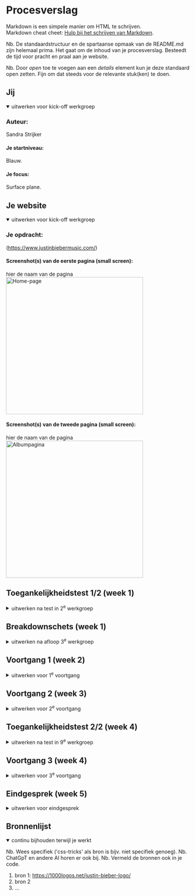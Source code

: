 # Procesverslag
Markdown is een simpele manier om HTML te schrijven.  
Markdown cheat cheet: [Hulp bij het schrijven van Markdown](https://github.com/adam-p/markdown-here/wiki/Markdown-Cheatsheet).

Nb. De standaardstructuur en de spartaanse opmaak van de README.md zijn helemaal prima. Het gaat om de inhoud van je procesverslag. Besteedt de tijd voor pracht en praal aan je website.

Nb. Door *open* toe te voegen aan een *details* element kun je deze standaard open zetten. Fijn om dat steeds voor de relevante stuk(ken) te doen.





## Jij

<details open>
  <summary>uitwerken voor kick-off werkgroep</summary>

  ### Auteur:
  Sandra Strijker

  #### Je startniveau:
  Blauw.

  #### Je focus:
  Surface plane.
 
</details>





## Je website

<details open>
  <summary>uitwerken voor kick-off werkgroep</summary>

  ### Je opdracht:
  (https://www.justinbiebermusic.com/)

  #### Screenshot(s) van de eerste pagina (small screen): 
  hier de naam van de pagina  
  <img src="readme-images/justin-bieber-music.jpg" width="375px" alt="Home-page">

  #### Screenshot(s) van de tweede pagina (small screen):
  hier de naam van de pagina  
  <img src="readme-images/Album-pagina.JPG" width="375px" alt="Albumpagina">
 
</details>



## Toegankelijkheidstest 1/2 (week 1)

<details>
  <summary>uitwerken na test in 2<sup>e</sup> werkgroep</summary>

  ### Bevindingen
  Lijst met je bevindingen die in de test naar voren kwamen:

  >>>>>>>>>>>TEST Screenreader

  •	h1 is niet uniek en omvat opzich wel de inhoud van de eerste pagina maar onvoldoende.
  •	Er is een link 'Listen to Honest' achter de image op de eerste pagina maar deze kan je niet aanklikken zonder de tab toets te gebruiken.

>>>>>>>>>>>>>TEST WCAG checklist

  CONTENT
  •	Songtitels worden meevertaald wanneer de taal wordt aangepast.
  •	Stream/download mag specifieker met een aria label en er moet worden aangegeven dat je naar een niewue pagina wordt geleid. (opent in nieuw venster)
  •	Bekijk alles is te vaag en moet met een aria label worden gekenmerkt.
  •	Alleen de term newsletter is wat kort. Kan wellicht beter worden aangemerkt als schrijf je in voor de nieuwsbrief met een aria label.

  GLOBAL CODE
  •	Er zijn 3 fouten in de code en veel waarschuwingen.
  
  KEYBOARD
  •	De visuele focus van de tab is minimaal en weinig opvallend.
  •	Keyboard focus en visuele layout kloppen niet helemaal. De volgorde van de carousel klopt ook niet helemaal. Eerst kan je op verder dan door alles heen en dan terug.
  •	h2 staat onderaan de pagina en komt visueel na de eerste h3.

  MOBILE AND TOUCH
  Landscape mode op telefoon> nav is te lang. 

  HEADINGS
  •	h1 is niet uniek (het logo is de h1).

  LISTS
  •	Voor de Carousel is geen ul gebruikt. Moet dat? !!!!!!!!!!!!!!!!!!!!!!!!!!!!!!!!!!!!!!!!!!!!!!!!!!!!!!!!!

  IMAGES
  •	Niet alle afbeeldingen hebben een goede alt-tekst met tekst die ook op ed afbeelding staat.

  MEDIA (VIDEO en AUDIO)
  •	Er is geen transcriptie en makkelijk toegankelijk en zichtbaar  maken.  

  CONTROLS<<<>>>
  •	Geen href bij sommige links maar een #
  •	Geen type=’’button’’ bij sommige buttons
  •	Onclick ipv button of a (submit form) 
  •	De footer links hebben wel onderstreping bij hover state, maar BEKIJK ALLES en STREAM/DOWNLOAD niet.
  •	STREAM/DOWNLOAD> onduidelijk dat er een nieuwe pagina wordt geopend voor mensen (met? en) zonder beperking.
  •	Buttons in Carousel zijn niet genoeg herkenbaar als button.

  APPEARANCE
  •	Er is geen verschil tussen donkere en lichte modus. Wat moet ik hiermee!!!!!!??????
  •	Animatie effecten besturingssysteem aan of uitzetten heeft geen verschil op de website.
  •	Tekengrootte 200%> STREAM/DOWNLOAD overlapt elkaar wel op de homepagina maar op de albumpagina niet.
  •	High-contrast wordt wel ondersteund maar de SM iconen hebben amper contrast op de albumpagina.

  ANIMATIES
  •	Kan niks vinden over de media query prefers reduced motion. Ik snap ook niet wat ermee bedoeld wordt en wat je zou moeten doen als het er is. !!!!!!!!!!!!!!!!!!!!!!!!!!!!!!!!!!!!!!!!!!!!!!
  •	Er is geen backgroundvideo
  •	Animaties flitsen niet maar bewegen wel.

  COLOR CONTRAST
  •	de h2's hebben een te laag contrast en voldoen niet aan de regel van 3:1 contrastverhouding.
  •	Ik kan geen custom ::selection colors vinden (voldoende contrast?) !!!!!!!!!!!!!!!!!!!!!!!!!!!!!!!!!!!!!!!!!!!!!!!!!

  KLEURENBLINDHEID
  •	Opvallend: De kleuren van de hoverstate van de navigatie worden grijs in plaats van rood bij kleurenblindheid voor de kleur rood.

</details>



## Breakdownschets (week 1)

<details>
  <summary>uitwerken na afloop 3<sup>e</sup> werkgroep</summary>

  ### de hele pagina: 
  <img src="readme-images/dummy-plaatje.jpg" width="375px" alt="breakdown van de hele pagina">

  ### dynamisch deel (bijv menu): 
  <img src="readme-images/dummy-plaatje.jpg" width="375px" alt="breakdown van een dynamisch deel">

  ### wellicht nog een dynamisch deel (bijv filter): 
  <img src="readme-images/dummy-plaatje.jpg" width="375px" alt="breakdown van nog een dynamisch deel">

</details>





## Voortgang 1 (week 2)

<details>
  <summary>uitwerken voor 1<sup>e</sup> voortgang</summary>

  ### Stand van zaken
  hier dit ging goed & dit was lastig (neem ook screenshots op van delen van je website en code)


  ### Agenda voor meeting
  samen met je groepje opstellen

  | student 1      | student 2          | student 3    | student 4        |
  | ---            | ---                | ---          | ---              |
  | dit bespreken  | en dit             | en ik dit    | en dan ik dat    |
  | en dat ook nog | dit als er tijd is | nog een punt | dit wil ik zeker |
  | ...            | ...                | ...          | ...              |


  ### Verslag van meeting
  hier na afloop snel de uitkomsten van de meeting vastleggen

  - punt 1
  - punt 2
  - nog een punt
  - ...

</details>





## Voortgang 2 (week 3)

<details>
  <summary>uitwerken voor 2<sup>e</sup> voortgang</summary>

  ### Stand van zaken
  hier dit ging goed & dit was lastig (neem ook screenshots op van delen van je website en code)


  ### Agenda voor meeting
  samen met je groepje opstellen

  | student 1      | student 2          | student 3    | student 4        |
  | ---            | ---                | ---          | ---              |
  | dit bespreken  | en dit             | en ik dit    | en dan ik dat    |
  | en dat ook nog | dit als er tijd is | nog een punt | dit wil ik zeker |
  | ...            | ...                | ...          | ...              |


  ### Verslag van meeting
  hier na afloop snel de uitkomsten van de meeting vastleggen

  - punt 1
  - punt 2
  - nog een punt
- ...

</details>





## Toegankelijkheidstest 2/2 (week 4)

<details>
  <summary>uitwerken na test in 9<sup>e</sup> werkgroep</summary>

  ### Bevindingen
  Lijst met je bevindingen die in de test naar voren kwamen (geef ook aan wat er verbeterd is):

</details>





## Voortgang 3 (week 4)

<details>
  <summary>uitwerken voor 3<sup>e</sup> voortgang</summary>

  ### Stand van zaken
  hier dit ging goed & dit was lastig (neem ook screenshots op van delen van je website en code)


  ### Agenda voor meeting
  samen met je groepje opstellen

  | student 1      | student 2          | student 3    | student 4        |
  | ---            | ---                | ---          | ---              |
  | dit bespreken  | en dit             | en ik dit    | en dan ik dat    |
  | en dat ook nog | dit als er tijd is | nog een punt | dit wil ik zeker |
  | ...            | ...                | ...          | ...              |


  ### Verslag van meeting
  hier na afloop snel de uitkomsten van de meeting vastleggen

  - punt 1
  - punt 2
  - nog een punt
  - ...

</details>





## Eindgesprek (week 5)

<details>
  <summary>uitwerken voor eindgesprek</summary>

  ### Je uitkomst - karakteristiek screenshots:
  <img src="readme-images/dummy-plaatje.jpg" width="375px" alt="uitomst opdracht 1">


  ### Dit ging goed/Heb ik geleerd: 
  Korte omschrijving met plaatjes

  <img src="readme-images/dummy-plaatje.jpg" width="375px" alt="top">


  ### Dit was lastig/Is niet gelukt:
  Korte omschrijving met plaatjes

  <img src="readme-images/dummy-plaatje.jpg" width="375px" alt="bummer">
</details>





## Bronnenlijst

<details open>
  <summary>continu bijhouden terwijl je werkt</summary>

  Nb. Wees specifiek ('css-tricks' als bron is bijv. niet specifiek genoeg). 
  Nb. ChatGpT en andere AI horen er ook bij.
  Nb. Vermeld de bronnen ook in je code.

  1. bron 1: https://1000logos.net/justin-bieber-logo/
  2. bron 2
  3. ...

</details>